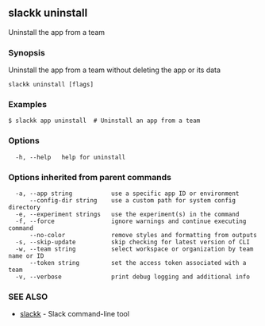 ## slackk uninstall

Uninstall the app from a team

### Synopsis

Uninstall the app from a team without deleting the app or its data

```
slackk uninstall [flags]
```

### Examples

```
$ slackk app uninstall  # Uninstall an app from a team
```

### Options

```
  -h, --help   help for uninstall
```

### Options inherited from parent commands

```
  -a, --app string           use a specific app ID or environment
      --config-dir string    use a custom path for system config directory
  -e, --experiment strings   use the experiment(s) in the command
  -f, --force                ignore warnings and continue executing command
      --no-color             remove styles and formatting from outputs
  -s, --skip-update          skip checking for latest version of CLI
  -w, --team string          select workspace or organization by team name or ID
      --token string         set the access token associated with a team
  -v, --verbose              print debug logging and additional info
```

### SEE ALSO

* [slackk](slackk.md)	 - Slack command-line tool

